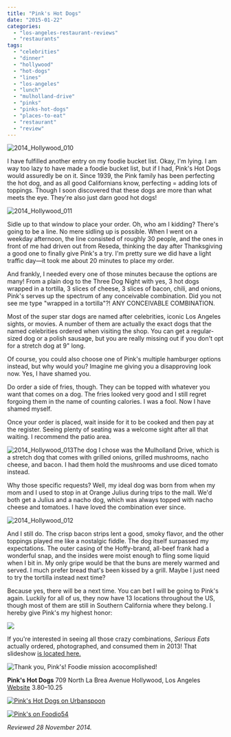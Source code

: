 ```yaml
---
title: "Pink's Hot Dogs"
date: "2015-01-22"
categories:
  - "los-angeles-restaurant-reviews"
  - "restaurants"
tags:
  - "celebrities"
  - "dinner"
  - "hollywood"
  - "hot-dogs"
  - "lines"
  - "los-angeles"
  - "lunch"
  - "mulholland-drive"
  - "pinks"
  - "pinks-hot-dogs"
  - "places-to-eat"
  - "restaurant"
  - "review"
---
```


![2014_Hollywood_010](http://s3.amazonaws.com/thegourmez-wpmedia/2015/01/2014_Hollywood_010-500x3331.jpg)

I have fulfilled another entry on my foodie bucket list. Okay, I'm lying. I am way too lazy to have made a foodie bucket list, but if I had, Pink's Hot Dogs would assuredly be on it. Since 1939, the Pink family has been perfecting the hot dog, and as all good Californians know, perfecting = adding lots of toppings. Though I soon discovered that these dogs are more than what meets the eye. They're also just darn good hot dogs!

![2014_Hollywood_011](http://s3.amazonaws.com/thegourmez-wpmedia/2015/01/2014_Hollywood_011-399x5001.jpg)

Sidle up to that window to place your order. Oh, who am I kidding? There's going to be a line. No mere sidling up is possible. When I went on a weekday afternoon, the line consisted of roughly 30 people, and the ones in front of me had driven out from Reseda, thinking the day after Thanksgiving a good one to finally give Pink's a try. I'm pretty sure we did have a light traffic day—it took me about 20 minutes to place my order.

And frankly, I needed every one of those minutes because the options are many! From a plain dog to the Three Dog Night with yes, 3 hot dogs wrapped in a tortilla, 3 slices of cheese, 3 slices of bacon, chili, and onions, Pink's serves up the spectrum of any conceivable combination. Did you not see me type "wrapped in a tortilla"?! ANY CONCEIVABLE COMBINATION.

Most of the super star dogs are named after celebrities, iconic Los Angeles sights, or movies. A number of them are actually the exact dogs that the named celebrities ordered when visiting the shop. You can get a regular-sized dog or a polish sausage, but you are really missing out if you don't opt for a stretch dog at 9" long.

Of course, you could also choose one of Pink's multiple hamburger options instead, but why would you? Imagine me giving you a disapproving look now. Yes, I have shamed you.

Do order a side of fries, though. They can be topped with whatever you want that comes on a dog. The fries looked very good and I still regret forgoing them in the name of counting calories. I was a fool. Now I have shamed myself.

Once your order is placed, wait inside for it to be cooked and then pay at the register. Seeing plenty of seating was a welcome sight after all that waiting. I recommend the patio area.

![2014_Hollywood_013](http://s3.amazonaws.com/thegourmez-wpmedia/2015/01/2014_Hollywood_013-500x3331.jpg)The dog I chose was the Mulholland Drive, which is a stretch dog that comes with grilled onions, grilled mushrooms, nacho cheese, and bacon. I had them hold the mushrooms and use diced tomato instead.

Why those specific requests? Well, my ideal dog was born from when my mom and I used to stop in at Orange Julius during trips to the mall. We'd both get a Julius and a nacho dog, which was always topped with nacho cheese and tomatoes. I have loved the combination ever since.

![2014_Hollywood_012](http://s3.amazonaws.com/thegourmez-wpmedia/2015/01/2014_Hollywood_012-500x3331.jpg)

And I still do. The crisp bacon strips lent a good, smoky flavor, and the other toppings played me like a nostalgic fiddle. The dog itself surpassed my expectations. The outer casing of the Hoffy-brand, all-beef frank had a wonderful snap, and the insides were moist enough to fling some liquid when I bit in. My only gripe would be that the buns are merely warmed and served. I much prefer bread that's been kissed by a grill. Maybe I just need to try the tortilla instead next time?

Because yes, there will be a next time. You can bet I will be going to Pink's again. Luckily for all of us, they now have 13 locations throughout the US, though most of them are still in Southern California where they belong. I hereby give Pink's my highest honor:

![](http://s3.amazonaws.com/thegourmez-wpmedia/2015/01/rating_truffle1.gif)

If you're interested in seeing all those crazy combinations, _Serious Eats_ actually ordered, photographed, and consumed them in 2013! That slideshow [is located here.](http://www.seriouseats.com/2013/01/we-eat-every-hot-dog-at-pinks-in-hollywood-los-angeles-menu-chili-dogs.html)




<div class="caption">

![Thank you, Pink's!](http://s3.amazonaws.com/thegourmez-wpmedia/2015/01/me-at-pinks-500x5001.jpg) Foodie mission acocomplished!</div>


**Pink's Hot Dogs** 709 North La Brea Avenue Hollywood, Los Angeles [Website](http://www.pinkshollywood.com/) $3.80–$10.25

[![Pink's Hot Dogs on Urbanspoon](http://s3.amazonaws.com/thegourmez-wpmedia/2015/01/minilink.png)](http://www.urbanspoon.com/r/5/73259/restaurant/West-Hollywood/Pinks-Hot-Dogs-LA)

[![Pink's on Foodio54](http://s3.amazonaws.com/thegourmez-wpmedia/2015/01/badge-2-58cc.jpg)](http://foodio54.com/restaurant/Los-Angeles-CA/58cc/Pinks)

_Reviewed 28 November 2014._
